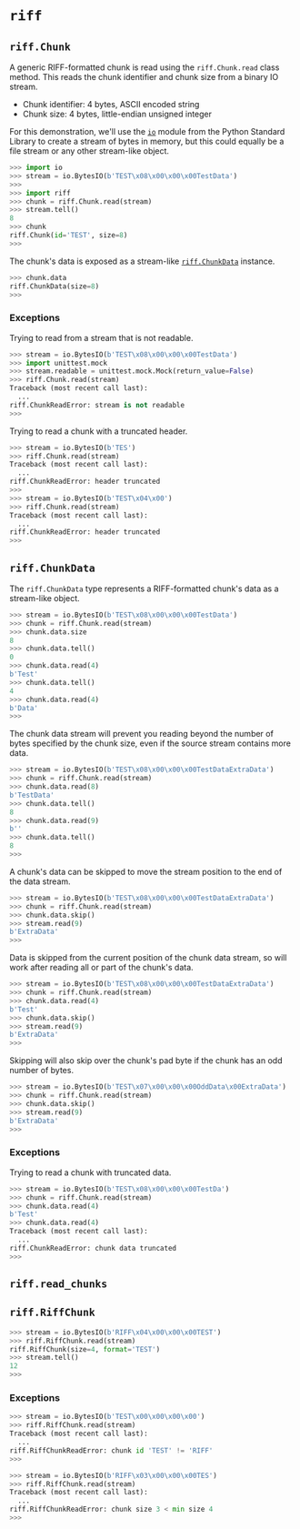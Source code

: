 # `riff`

## `riff.Chunk`

A generic RIFF-formatted chunk is read using the `riff.Chunk.read` class method. This reads the chunk identifier and chunk size from a binary IO stream.

- Chunk identifier: 4 bytes, ASCII encoded string
- Chunk size: 4 bytes, little-endian unsigned integer

For this demonstration, we'll use the [`io`](https://docs.python.org/library/io.html) module from the Python Standard Library to create a stream of bytes in memory, but this could equally be a file stream or any other stream-like object.

```python
>>> import io
>>> stream = io.BytesIO(b'TEST\x08\x00\x00\x00TestData')
>>>
>>> import riff
>>> chunk = riff.Chunk.read(stream)
>>> stream.tell()
8
>>> chunk
riff.Chunk(id='TEST', size=8)
>>>
```

The chunk's data is exposed as a stream-like [`riff.ChunkData`](#riffchunkdata) instance.

```python
>>> chunk.data
riff.ChunkData(size=8)
>>>
```

### Exceptions

Trying to read from a stream that is not readable.

```python
>>> stream = io.BytesIO(b'TEST\x08\x00\x00\x00TestData')
>>> import unittest.mock
>>> stream.readable = unittest.mock.Mock(return_value=False)
>>> riff.Chunk.read(stream)
Traceback (most recent call last):
  ...
riff.ChunkReadError: stream is not readable
>>>
```

Trying to read a chunk with a truncated header.

```python
>>> stream = io.BytesIO(b'TES')
>>> riff.Chunk.read(stream)
Traceback (most recent call last):
  ...
riff.ChunkReadError: header truncated
>>>
>>> stream = io.BytesIO(b'TEST\x04\x00')
>>> riff.Chunk.read(stream)
Traceback (most recent call last):
  ...
riff.ChunkReadError: header truncated
>>>
```

## `riff.ChunkData`

The `riff.ChunkData` type represents a RIFF-formatted chunk's data as a stream-like object.

```python
>>> stream = io.BytesIO(b'TEST\x08\x00\x00\x00TestData')
>>> chunk = riff.Chunk.read(stream)
>>> chunk.data.size
8
>>> chunk.data.tell()
0
>>> chunk.data.read(4)
b'Test'
>>> chunk.data.tell()
4
>>> chunk.data.read(4)
b'Data'
>>>
```

The chunk data stream will prevent you reading beyond the number of bytes specified by the chunk size, even if the source stream contains more data.

```python
>>> stream = io.BytesIO(b'TEST\x08\x00\x00\x00TestDataExtraData')
>>> chunk = riff.Chunk.read(stream)
>>> chunk.data.read(8)
b'TestData'
>>> chunk.data.tell()
8
>>> chunk.data.read(9)
b''
>>> chunk.data.tell()
8
>>>
```

A chunk's data can be skipped to move the stream position to the end of the data stream.

```python
>>> stream = io.BytesIO(b'TEST\x08\x00\x00\x00TestDataExtraData')
>>> chunk = riff.Chunk.read(stream)
>>> chunk.data.skip()
>>> stream.read(9)
b'ExtraData'
>>>
```

Data is skipped from the current position of the chunk data stream, so will work after reading all or part of the chunk's data.

```python
>>> stream = io.BytesIO(b'TEST\x08\x00\x00\x00TestDataExtraData')
>>> chunk = riff.Chunk.read(stream)
>>> chunk.data.read(4)
b'Test'
>>> chunk.data.skip()
>>> stream.read(9)
b'ExtraData'
>>>
```

Skipping will also skip over the chunk's pad byte if the chunk has an odd number of bytes.

```python
>>> stream = io.BytesIO(b'TEST\x07\x00\x00\x00OddData\x00ExtraData')
>>> chunk = riff.Chunk.read(stream)
>>> chunk.data.skip()
>>> stream.read(9)
b'ExtraData'
>>>
```

### Exceptions

Trying to read a chunk with truncated data.

```python
>>> stream = io.BytesIO(b'TEST\x08\x00\x00\x00TestDa')
>>> chunk = riff.Chunk.read(stream)
>>> chunk.data.read(4)
b'Test'
>>> chunk.data.read(4)
Traceback (most recent call last):
  ...
riff.ChunkReadError: chunk data truncated
>>>
```

## `riff.read_chunks`

## `riff.RiffChunk`

```python
>>> stream = io.BytesIO(b'RIFF\x04\x00\x00\x00TEST')
>>> riff.RiffChunk.read(stream)
riff.RiffChunk(size=4, format='TEST')
>>> stream.tell()
12
>>>
```

### Exceptions

```python
>>> stream = io.BytesIO(b'TEST\x00\x00\x00\x00')
>>> riff.RiffChunk.read(stream)
Traceback (most recent call last):
  ...
riff.RiffChunkReadError: chunk id 'TEST' != 'RIFF'
>>>
```

```python
>>> stream = io.BytesIO(b'RIFF\x03\x00\x00\x00TES')
>>> riff.RiffChunk.read(stream)
Traceback (most recent call last):
  ...
riff.RiffChunkReadError: chunk size 3 < min size 4
>>>
```
